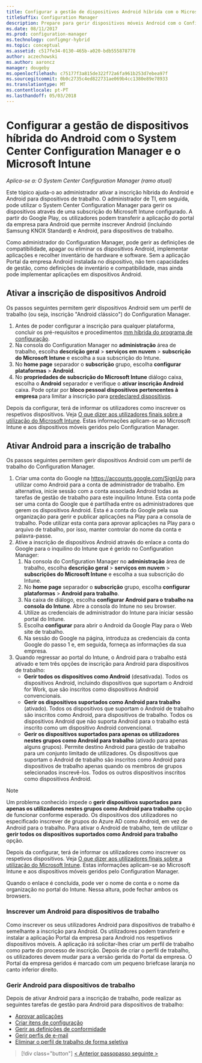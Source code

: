 ```yaml
---
title: Configurar a gestão de dispositivos Android híbrida com o Microsoft Intune
titleSuffix: Configuration Manager
description: Prepare para gerir dispositivos móveis Android com o Configuration Manager e o Intune.
ms.date: 08/11/2017
ms.prod: configuration-manager
ms.technology: configmgr-hybrid
ms.topic: conceptual
ms.assetid: c517fe34-0130-465b-a020-bdb555878778
author: aczechowski
ms.author: aaroncz
manager: dougeby
ms.openlocfilehash: c75177f3a815de322f72a6fa961b253d7ebea97f
ms.sourcegitcommit: 0b0c2735c4ed822731ae069b4cc1380e89e78933
ms.translationtype: MT
ms.contentlocale: pt-PT
ms.lasthandoff: 05/03/2018
---
```

# <a name="set-up-android-hybrid-device-management-with-system-center-configuration-manager-and-microsoft-intune"></a>Configurar a gestão de dispositivos híbrida do Android com o System Center Configuration Manager e o Microsoft Intune

*Aplica-se a: O System Center Configuration Manager (ramo atual)*

Este tópico ajuda-o ao administrador ativar a inscrição híbrida do Android e Android para dispositivos de trabalho. O administrador de TI, em seguida, pode utilizar o System Center Configuration Manager para gerir os dispositivos através de uma subscrição do Microsoft Intune configurado. A partir do Google Play, os utilizadores podem transferir a aplicação do portal da empresa para Android que permite inscrever Android (incluindo Samsung KNOX Standard) e Android, para dispositivos de trabalho.

Como administrador do Configuration Manager, pode gerir as definições de compatibilidade, apagar ou eliminar os dispositivos Android, implementar aplicações e recolher inventário de hardware e software. Sem a aplicação Portal da empresa Android instalada no dispositivo, não tem capacidades de gestão, como definições de inventário e compatibilidade, mas ainda pode implementar aplicações em dispositivos Android.  

## <a name="enable-android-enrollment"></a>Ativar a inscrição de dispositivos Android  
Os passos seguintes permitem gerir dispositivos Android sem um perfil de trabalho (ou seja, inscrição "Android clássico") do Configuration Manager.

1. Antes de poder configurar a inscrição para qualquer plataforma, concluir os pré-requisitos e procedimentos [mm híbrida do programa de configuração](setup-hybrid-mdm.md).  
2. Na consola do Configuration Manager no **administração** área de trabalho, escolha **descrição geral** > **serviços em nuvem** > **subscrição do Microsoft Intune** e escolha a sua subscrição do Intune.  
3. No **home page** separador o **subscrição** grupo, escolha **configurar plataformas** > **Android**.  
4. No **propriedades de subscrição do Microsoft Intune** diálogo caixa, escolha o **Android** separador e verifique o **ativar inscrição Android** caixa. Pode optar por **bloco pessoal dispositivos pertencentes à empresa** para limitar a inscrição para [predeclared dispositivos](predeclare-devices-with-hardware-id.md).

 Depois da configurar, terá de informar os utilizadores como inscrever os respetivos dispositivos. Veja [O que dizer aos utilizadores finais sobre a utilização do Microsoft Intune](https://docs.microsoft.com/intune/end-user-educate). Estas informações aplicam-se ao Microsoft Intune e aos dispositivos móveis geridos pelo Configuration Manager.

## <a name="enable-android-for-work-enrollment"></a>Ativar Android para a inscrição de trabalho
Os passos seguintes permitem gerir dispositivos Android com um perfil de trabalho do Configuration Manager.

1. Criar uma conta do Google na https://accounts.google.com/SignUp para utilizar como Android para a conta de administrador de trabalho. Em alternativa, inicie sessão com a conta associada Android todas as tarefas de gestão de trabalho para este inquilino Intune. Esta conta pode ser uma conta do Google que é partilhada entre os administradores que gerem os dispositivos Android. Esta é a conta do Google pela sua organização para gerir e publicar aplicações na Play para a consola de trabalho. Pode utilizar esta conta para aprovar aplicações na Play para o arquivo de trabalho, por isso, manter controlar do nome da conta e palavra-passe.
2. Ative a inscrição de dispositivos Android através do enlace a conta do Google para o inquilino do Intune que é gerido no Configuration Manager:
   1. Na consola do Configuration Manager no **administração** área de trabalho, escolha **descrição geral** > **serviços em nuvem** > **subscrições do Microsoft Intune** e escolha a sua subscrição do Intune.
   2. No **home page** separador o **subscrição** grupo, escolha **configurar plataformas** > **Android para trabalho**.
   3. Na caixa de diálogo, escolha **configurar Android para o trabalho na consola do Intune**. Abre a consola do Intune no seu browser.
   4. Utilize as credenciais de administrador do Intune para iniciar sessão portal do Intune.
   5. Escolha **configurar** para abrir o Android da Google Play para o Web site de trabalho.
   6. Na sessão do Google na página, introduza as credenciais da conta Google do passo 1 e, em seguida, forneça as informações da sua empresa.
3. Quando regressar ao portal do Intune, o Android para o trabalho está ativado e tem três opções de inscrição para Android para dispositivos de trabalho:
   - **Gerir todos os dispositivos como Android** (desativada). Todos os dispositivos Android, incluindo dispositivos que suportam o Android for Work, que são inscritos como dispositivos Android convencionais.
   - **Gerir os dispositivos suportados como Android para trabalho** (ativado). Todos os dispositivos que suportam o Android de trabalho são inscritos como Android, para dispositivos de trabalho. Todos os dispositivos Android que não suporta Android para o trabalho está inscrito como um dispositivo Android convencional.
   - **Gerir os dispositivos suportados para apenas os utilizadores nestes grupos como Android para trabalho** (ativado para apenas alguns grupos). Permite destino Android para gestão de trabalho para um conjunto limitado de utilizadores. Os dispositivos que suportam o Android de trabalho são inscritos como Android para dispositivos de trabalho apenas quando os membros de grupos selecionados inscrevê-los. Todos os outros dispositivos inscritos como dispositivos Android.

> [!NOTE]
> Um problema conhecido impede o **gerir dispositivos suportados para apenas os utilizadores nestes grupos como Android para trabalho** opção de funcionar conforme esperado. Os dispositivos dos utilizadores no especificado inscrever de grupos do Azure AD como Android, em vez de Android para o trabalho. Para ativar o Android de trabalho, tem de utilizar o **gerir todos os dispositivos suportados como Android para trabalho** opção.


Depois da configurar, terá de informar os utilizadores como inscrever os respetivos dispositivos. Veja [O que dizer aos utilizadores finais sobre a utilização do Microsoft Intune](https://docs.microsoft.com/intune/end-user-educate). Estas informações aplicam-se ao Microsoft Intune e aos dispositivos móveis geridos pelo Configuration Manager.

Quando o enlace é concluída, pode ver o nome de conta e o nome da organização no portal do Intune. Nessa altura, pode fechar ambos os browsers.

### <a name="enroll-an-android-for-work-device"></a>Inscrever um Android para dispositivos de trabalho
Como inscrever os seus utilizadores Android para dispositivos de trabalho é semelhante a inscrição para Android. Os utilizadores podem transferir e instalar a aplicação Portal da empresa para Android nos respetivos dispositivos móveis. A aplicação irá solicitar-lhes criar um perfil de trabalho como parte do processo de inscrição. Depois de criar o perfil de trabalho, os utilizadores devem mudar para a versão gerida do Portal da empresa. O Portal da empresa geridos é marcado com um pequeno briefcase laranja no canto inferior direito.

### <a name="manage-android-for-work-devices"></a>Gerir Android para dispositivos de trabalho
Depois de ativar Android para a inscrição de trabalho, pode realizar as seguintes tarefas de gestão para Android para dispositivos de trabalho:
- [Aprovar aplicações](/sccm/mdm/deploy-use/creating-android-applications#approve-and-deploy-android-for-work-apps)
- [Criar itens de configuração](/sccm/mdm/deploy-use/create-configuration-items-for-android-for-work-devices-managed-without-the-client)
- [Gerir as definições de conformidade](/sccm/mdm/deploy-use/create-configuration-items-for-android-for-work-devices-managed-without-the-client)
- [Gerir perfis de e-mail](/sccm/mdm/deploy-use/create-exchange-activesync-profiles)
- [Eliminar o perfil de trabalho de forma seletiva](/sccm/mdm/deploy-use/wipe-lock-reset-devices#selective-wipe)

> [!div class="button"]
[< Anterior passo](create-service-connection-point.md)[passo seguinte >](set-up-additional-management.md)
